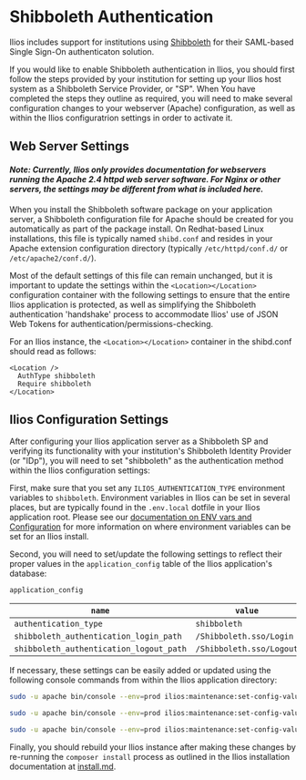 # Shibboleth Authentication

Ilios includes support for institutions using [Shibboleth](https://www.internet2.edu/products-services/trust-identity/shibboleth/) for their SAML-based Single Sign-On authenticaton solution.

If you would like to enable Shibboleth authentication in Ilios, you should first follow the steps provided by your institution for setting up your Ilios host system as a Shibboleth Service Provider, or "SP".  When You have completed the steps they outline as required, you will need to make several configuration changes to your webserver (Apache) configuration, as well as within the Ilios configuratrion settings in order to activate it.

## Web Server Settings

#### _Note: Currently, Ilios only provides documentation for webservers running the Apache 2.4 httpd web server software.  For Nginx or other servers, the settings may be different from what is included here._

When you install the Shibboleth software package on your application server, a Shibboleth configuration file for Apache should be created for you automatically as part of the package install.  On Redhat-based Linux installations, this file is typically named `shibd.conf` and resides in your Apache extension configuration directory (typically `/etc/httpd/conf.d/` or `/etc/apache2/conf.d/`).  

Most of the default settings of this file can remain unchanged, but it is important to update the settings within the `<Location></Location>` configuration container with the following settings to ensure that the entire Ilios application is protected, as well as simplifying the Shibboleth authentication 'handshake' process to accommodate Ilios' use of JSON Web Tokens for authentication/permissions-checking.  

For an Ilios instance, the `<Location></Location>` container in the shibd.conf should read as follows:

```
<Location />
  AuthType shibboleth
  Require shibboleth
</Location>
```

## Ilios Configuration Settings

After configuring your Ilios application server as a Shibboleth SP and verifying its functionality with your institution's Shibboleth Identity Provider (or "IDp"), you will need to set "shibboleth" as the authentication method within the Ilios configuration settings:

First, make sure that you set any `ILIOS_AUTHENTICATION_TYPE` environment variables to `shibboleth`.  Environment variables in Ilios can be set in several places, but are typically found in the `.env.local` dotfile in your Ilios application root.  Please see our [documentation on ENV vars and Configuration](env_vars_and_config.md) for more information on where environment variables can be set for an Ilios install.

Second, you will need to set/update the following settings to reflect their proper values in the `application_config` table of the Ilios application's database:

`application_config`

|`name`|`value`|
|---|---|
|`authentication_type`|`shibboleth`|
|`shibboleth_authentication_login_path`|`/Shibboleth.sso/Login`| (<-- Default Shibboleth value, your institution's setting may differ)
|`shibboleth_authentication_logout_path`|`/Shibboleth.sso/Logout`| (<-- Default Shibboleth value, your institution's setting may differ)

If necessary, these settings can be easily added or updated using the following console commands from within the Ilios application directory:

```bash
sudo -u apache bin/console --env=prod ilios:maintenance:set-config-value authentication_type shibboleth

sudo -u apache bin/console --env=prod ilios:maintenance:set-config-value shibboleth_authentication_login_path <your campus value>

sudo -u apache bin/console --env=prod ilios:maintenance:set-config-value shibboleth_authentication_logout_path <your campus value>
```

Finally, you should rebuild your Ilios instance after making these changes by re-running the `composer install` process as outlined in the Ilios installation documentation at [install.md](install.md).
